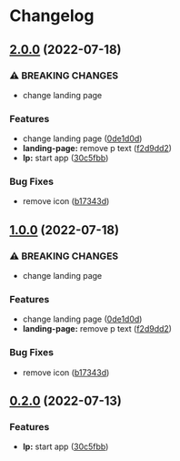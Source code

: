 # Changelog

## [2.0.0](https://github.com/julianomcl/monorepo-release-please/compare/landing-page-v1.0.0...landing-page-v2.0.0) (2022-07-18)


### ⚠ BREAKING CHANGES

* change landing page

### Features

* change landing page ([0de1d0d](https://github.com/julianomcl/monorepo-release-please/commit/0de1d0d19d457c949b86974544eeed06ea08b2e0))
* **landing-page:** remove p text ([f2d9dd2](https://github.com/julianomcl/monorepo-release-please/commit/f2d9dd285cac7a4d2df9474149e5e1c5e5db7d11))
* **lp:** start app ([30c5fbb](https://github.com/julianomcl/monorepo-release-please/commit/30c5fbbef13caa730aeb153227989c5f165b62d9))


### Bug Fixes

* remove icon ([b17343d](https://github.com/julianomcl/monorepo-release-please/commit/b17343d9c1f0f8c51114e13f8b13ece7266f54f5))

## [1.0.0](https://github.com/julianomcl/monorepo-release-please/compare/landing-page-v0.2.0...landing-page-v1.0.0) (2022-07-18)


### ⚠ BREAKING CHANGES

* change landing page

### Features

* change landing page ([0de1d0d](https://github.com/julianomcl/monorepo-release-please/commit/0de1d0d19d457c949b86974544eeed06ea08b2e0))
* **landing-page:** remove p text ([f2d9dd2](https://github.com/julianomcl/monorepo-release-please/commit/f2d9dd285cac7a4d2df9474149e5e1c5e5db7d11))


### Bug Fixes

* remove icon ([b17343d](https://github.com/julianomcl/monorepo-release-please/commit/b17343d9c1f0f8c51114e13f8b13ece7266f54f5))

## [0.2.0](https://github.com/julianomcl/monorepo-release-please/compare/landing-page-v0.1.0...landing-page-v0.2.0) (2022-07-13)


### Features

* **lp:** start app ([30c5fbb](https://github.com/julianomcl/monorepo-release-please/commit/30c5fbbef13caa730aeb153227989c5f165b62d9))

